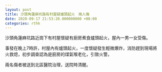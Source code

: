 ```yaml
---
layout: post
title: 沙頭角蓮麻坑路有村屋疑爐頭起火　兩人傷
date: 2020-09-17 21:53:20.000000000 +08:00
categories: rthk
---
```


沙頭角蓮麻坑路近崗下有村屋懷疑有廚房煮食爐頭起火，屋內一男一女受傷。

事發在晚上7時許，村屋內有爐頭起火，一度懷疑發生輕微爆炸，消防趕到現場將火救熄，初步調查認為是廚房的煤氣喉老化，引致火警。

兩名傷者被送到北區醫院治理，送院時清醒。
